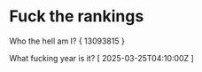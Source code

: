 # Fuck the rankings

Who the hell am I?
{ 13093815 }

What fucking year is it?
[ 2025-03-25T04:10:00Z ]
